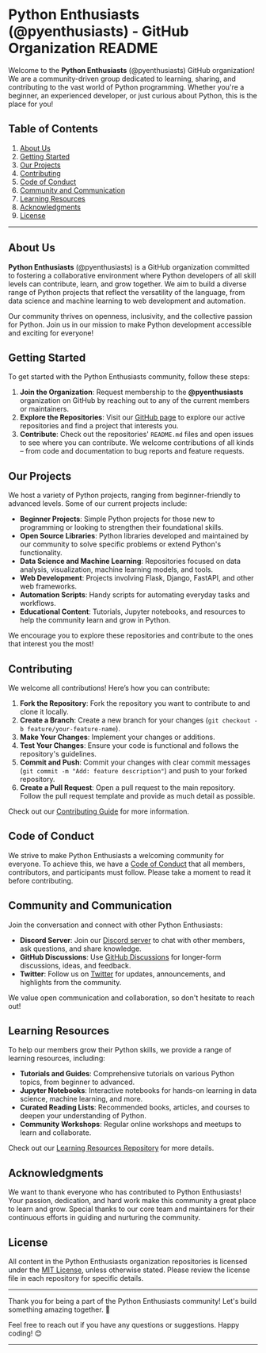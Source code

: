 # Python Enthusiasts (@pyenthusiasts) - GitHub Organization README

Welcome to the **Python Enthusiasts** (@pyenthusiasts) GitHub organization! We are a community-driven group dedicated to learning, sharing, and contributing to the vast world of Python programming. Whether you're a beginner, an experienced developer, or just curious about Python, this is the place for you!

## Table of Contents

1. [About Us](#about-us)
2. [Getting Started](#getting-started)
3. [Our Projects](#our-projects)
4. [Contributing](#contributing)
5. [Code of Conduct](#code-of-conduct)
6. [Community and Communication](#community-and-communication)
7. [Learning Resources](#learning-resources)
8. [Acknowledgments](#acknowledgments)
9. [License](#license)

---

## About Us

**Python Enthusiasts** (@pyenthusiasts) is a GitHub organization committed to fostering a collaborative environment where Python developers of all skill levels can contribute, learn, and grow together. We aim to build a diverse range of Python projects that reflect the versatility of the language, from data science and machine learning to web development and automation.

Our community thrives on openness, inclusivity, and the collective passion for Python. Join us in our mission to make Python development accessible and exciting for everyone!

## Getting Started

To get started with the Python Enthusiasts community, follow these steps:

1. **Join the Organization**: Request membership to the **@pyenthusiasts** organization on GitHub by reaching out to any of the current members or maintainers.
2. **Explore the Repositories**: Visit our [GitHub page](https://github.com/pyenthusiasts) to explore our active repositories and find a project that interests you.
3. **Contribute**: Check out the repositories' `README.md` files and open issues to see where you can contribute. We welcome contributions of all kinds – from code and documentation to bug reports and feature requests.

## Our Projects

We host a variety of Python projects, ranging from beginner-friendly to advanced levels. Some of our current projects include:

- **Beginner Projects**: Simple Python projects for those new to programming or looking to strengthen their foundational skills.
- **Open Source Libraries**: Python libraries developed and maintained by our community to solve specific problems or extend Python's functionality.
- **Data Science and Machine Learning**: Repositories focused on data analysis, visualization, machine learning models, and tools.
- **Web Development**: Projects involving Flask, Django, FastAPI, and other web frameworks.
- **Automation Scripts**: Handy scripts for automating everyday tasks and workflows.
- **Educational Content**: Tutorials, Jupyter notebooks, and resources to help the community learn and grow in Python.

We encourage you to explore these repositories and contribute to the ones that interest you the most!

## Contributing

We welcome all contributions! Here’s how you can contribute:

1. **Fork the Repository**: Fork the repository you want to contribute to and clone it locally.
2. **Create a Branch**: Create a new branch for your changes (`git checkout -b feature/your-feature-name`).
3. **Make Your Changes**: Implement your changes or additions.
4. **Test Your Changes**: Ensure your code is functional and follows the repository's guidelines.
5. **Commit and Push**: Commit your changes with clear commit messages (`git commit -m "Add: feature description"`) and push to your forked repository.
6. **Create a Pull Request**: Open a pull request to the main repository. Follow the pull request template and provide as much detail as possible.

Check out our [Contributing Guide](https://github.com/pyenthusiasts/.github/blob/main/CONTRIBUTING.md) for more information.

## Code of Conduct

We strive to make Python Enthusiasts a welcoming community for everyone. To achieve this, we have a [Code of Conduct](https://github.com/pyenthusiasts/.github/blob/main/CODE_OF_CONDUCT.md) that all members, contributors, and participants must follow. Please take a moment to read it before contributing.

## Community and Communication

Join the conversation and connect with other Python Enthusiasts:

- **Discord Server**: Join our [Discord server](https://discord.gg/your-invite-link) to chat with other members, ask questions, and share knowledge.
- **GitHub Discussions**: Use [GitHub Discussions](https://github.com/pyenthusiasts/discussions) for longer-form discussions, ideas, and feedback.
- **Twitter**: Follow us on [Twitter](https://twitter.com/pyenthusiasts) for updates, announcements, and highlights from the community.

We value open communication and collaboration, so don't hesitate to reach out!

## Learning Resources

To help our members grow their Python skills, we provide a range of learning resources, including:

- **Tutorials and Guides**: Comprehensive tutorials on various Python topics, from beginner to advanced.
- **Jupyter Notebooks**: Interactive notebooks for hands-on learning in data science, machine learning, and more.
- **Curated Reading Lists**: Recommended books, articles, and courses to deepen your understanding of Python.
- **Community Workshops**: Regular online workshops and meetups to learn and collaborate.

Check out our [Learning Resources Repository](https://github.com/pyenthusiasts/learning-resources) for more details.

## Acknowledgments

We want to thank everyone who has contributed to Python Enthusiasts! Your passion, dedication, and hard work make this community a great place to learn and grow. Special thanks to our core team and maintainers for their continuous efforts in guiding and nurturing the community.

## License

All content in the Python Enthusiasts organization repositories is licensed under the [MIT License](https://github.com/pyenthusiasts/.github/blob/main/LICENSE), unless otherwise stated. Please review the license file in each repository for specific details.

---

Thank you for being a part of the Python Enthusiasts community! Let's build something amazing together. 🚀

Feel free to reach out if you have any questions or suggestions. Happy coding! 😊

---
